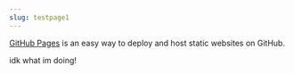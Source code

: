 ```yaml
---
slug: testpage1
---
```


[GitHub Pages](https://pages.github.com/) is an easy way to deploy and host static websites on GitHub.

idk what im doing!